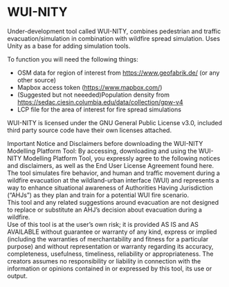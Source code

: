 # WUI-NITY

Under-development tool called WUI-NITY, combines pedestrian and traffic evacuation/simulation in combination with wildfire spread simulation.
Uses Unity as a base for adding simulation tools.

To function you will need the following things:
- OSM data for region of interest from https://www.geofabrik.de/ (or any other source)
- Mapbox access token (https://www.mapbox.com/)
- (Suggested but not neeeded)Population density from https://sedac.ciesin.columbia.edu/data/collection/gpw-v4
- LCP file for the area of interest for fire spread simulations

WUI-NITY is licensed under the GNU General Public License v3.0, included third party source code have their own licenses attached.

Important Notice and Disclaimers before downloading the WUI-NITY Modelling Platform Tool:
By accessing, downloading and using the WUI-NITY Modelling Platform Tool, you expressly agree to the following notices and disclaimers, as well as the End User License Agreement found here.  
The tool simulates fire behavior, and human and traffic movement during a wildfire evacuation at the wildland-urban interface (WUI) and represents a way to enhance situational awareness of Authorities Having Jurisdiction (“AHJs”) as they plan and train for a potential WUI fire scenario.  
This tool and any related suggestions around evacuation are not designed to replace or substitute an AHJ’s decision about evacuation during a wildfire.  
Use of this tool is at the user’s own risk; it is provided AS IS and AS AVAILABLE without guarantee or warranty of any kind, express or implied (including the warranties of merchantability and fitness for a particular purpose) and without representation or warranty regarding its accuracy, completeness, usefulness, timeliness, reliability or appropriateness. 
The creators assumes no responsibility or liability in connection with the information or opinions contained in or expressed by this tool, its use or output.
